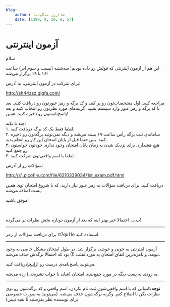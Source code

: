 ```yaml
---
blog:
    author: شااززز منگولیا
    date: [1389, 9, 20, 8, 57]
---
```

# آزمون اینترنتی

<div class="cnt">
سلام<p>این هم از آزمون اینترنتی که قولش رو داده بودیم! سه‌شنبه (بیست و سوم آذر) ساعت ۱۶ تا ۱۹ برگزار می‌شه!</p>
<p>برای شرکت در آزمون اینترنتی، به آدرس:</p>
<p><a href="http://sh44zzz.gigfa.com/">http://sh44zzz.gigfa.com/</a></p>
<p>مراجعه کنید. اول مشخصات‌تون رو پر کنید و کد برگه و رمز عبورتون رو دریافت کنید. بعد با کد برگه و رمز عبور وارد سیستم بشید. گزینه‌های مورد نظرتون رو انتخاب کنید و بعد پاسخ‌نامه‌تون رو ذخیره کنید. همین!</p>
<p>چند تا نکته:<br/>۱. لطفا فقط یک کد برگه دریافت کنید.<br/>۲. سامانه‌ی ثبت برگه رأس ساعت ۱۹ بسته می‌شه و دیگه نمی‌تونید برگه‌تون رو ذخیره کنید. پس حتما قبل از پایان امتحان این کار رو انجام بدید.<br/>۳. هیچ هشداری برای نزدیک شدن به زمان پایان امتحان وجود نداره. خودتون حواستون رو جمع کنید.<br/>۴. لطفا با اسم واقعی‌تون شرکت کنید.</p>
<p>سؤالات رو از آدرس:</p>
<p><a href="http://s1.picofile.com/file/6210339034/1st_exam.pdf.html">http://s1.picofile.com/file/6210339034/1st_exam.pdf.html</a></p>
<p>دریافت کنید. برای دریافت سؤالات به رمز عبور نیاز دارید، که با شروع امتحان توی همین پست اضافه می‌شه.</p>
<p>موفق باشید!</p>
<p><br/></p>
<p>پ.ن. احتمالا خبر بهتر اینه که بعد از آزمون دوباره بخش نظرات بر می‌گرده!</p>
<hr size="2" width="100%"/>
<p>برای دریافت سؤالات از رمز rt7qu11o استفاده کنید.</p>
<hr size="2" width="100%"/>
<p>آزمون اینترنتی به خوبی و خوشی برگزار شد. در طول امتحان مشکل خاصی به وجود نیومد. و بامزه‌ترین اتفاق امتحان یه مورد تقلب (!) بود که احتمالا برگه‌ش حذف می‌شه.</p>
<p>می‌تونید پاسخ‌نامه‌ی درست رو از<a href="http://sh44zzz.gigfa.com/users/res.php?id=1">اینجا</a>دریافت کنید.</p>
<p>به زودی یه پست دیگه در مورد جمع‌بندی امتحان  (شاید با جواب تشریحی) زده می‌شه.</p>
<hr size="2" width="100%"/>
<p><strong>توجه:</strong>کسانی که با اسم واقعی‌شون ثبت نام نکردن، اسم واقعی و کد برگه‌شون رو توی نظرات بگن تا اصلاح کنم. وگرنه برگه‌شون حذف می‌شه. (می‌تونید به صورت خصوصی برای نویسنده نظر بفرستید تا بقیه نبینن)</p>
</div>
